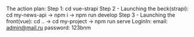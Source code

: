 The action plan: 
Step 1: cd vue-strapi
Step 2 - Launching the beck(strapi): cd my-news-api -> npm i -> npm run develop
Step 3 - Launching the front(vue): cd .. -> cd my-project -> npm run serve
LoginIn: email: admin@mail.ru password: 123bnm
